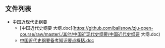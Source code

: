 ##


## 文件列表

- 中国近现代史纲要
    - [中国近代史纲要 大纲.doc](https://github.com/ballsnow/zju-open-course/raw/master/./其他/中国近现代史纲要/中国近代史纲要 大纲.doc)
    - [中国近代史纲要备考知识要点概括.doc](https://github.com/ballsnow/zju-open-course/raw/master/./其他/中国近现代史纲要/中国近代史纲要备考知识要点概括.doc)
